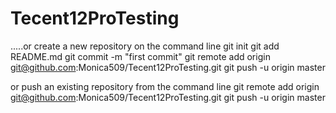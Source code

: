 # Tecent12ProTesting
.....or create a new repository on the command line
git init
git add README.md
git commit -m "first commit"
git remote add origin git@github.com:Monica509/Tecent12ProTesting.git
git push -u origin master

or push an existing repository from the command line 
git remote add origin git@github.com:Monica509/Tecent12ProTesting.git
git push -u origin master

